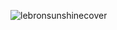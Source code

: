 ![lebronsunshinecover](https://github.com/c3-abel-silva/c3-abel-silva/assets/129803782/9577c21d-a573-463a-820b-e504b2eec26a)
